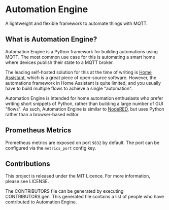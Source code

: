 # Automation Engine

A lightweight and flexible framework to automate things with MQTT.

## What is Automation Engine?

Automation Engine is a Python framework for building automations using MQTT. The most common use case for this is automating a smart home where devices publish their state to a MQTT broker.

The leading self-hosted solution for this at the time of writing is [Home Assistant](https://www.home-assistant.io), which is a great piece of open-source software. However, the automations framework in Home Assistant is quite limited, and you usually have to build multiple flows to achieve a single "automation".

Automation Engine is intended for home automation enthusiasts who prefer writing short snippets of Python, rather than building a large number of GUI "flows". As such, Automation Engine is similar to [NodeRED](https://nodered.org), but uses Python rather than a browser-based editor.

## Prometheus Metrics

Prometheus metrics are exposed on port `9832` by default. The port can be configured via the `metrics_port` config key.

## Contributions

This project is released under the MIT Licence. For more information, please see LICENSE.

The CONTRIBUTORS file can be generated by executing CONTRIBUTORS.gen. This generated file contains a list of people who have contributed to Automation Engine.

